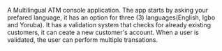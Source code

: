 A Multilingual ATM console application.
The app starts by asking your prefared language,
it has an option for three (3) languages(English, Igbo and Yoruba).
It has a validation system that checks for already existing customers,
it can ceate a new customer's account.
When a user is validated, the user can perform multiple transations.

